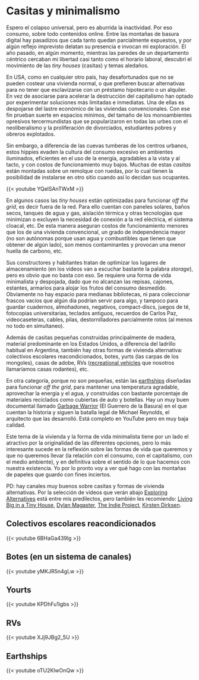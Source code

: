 # Casitas y minimalismo


Espero el colapso universal, pero es aburrida la inactividad. Por eso consumo,
sobre todo contenidos online. Entre las montañas de basura digital hay pasadizos
que cada tanto quedan parcialmente expuestos, y por algún reflejo imprevisto
delatan su presencia e invocan mi exploración. El año pasado, en algún momento,
mientras las paredes de un departamento céntrico cercaban mi libertad casi tanto
como el horario laboral, descubrí el movimiento de las *tiny houses* (casitas) y
temas aledaños.

En USA, como en cualquier otro país, hay desafortunados que no se pueden
costear una vivienda normal, o que prefieren buscar alternativas para no
tener que esclavizarse con un préstamo hipotecario o un alquiler. En vez
de asociarse para acelerar la destrucción del capitalismo han optado por
experimentar soluciones más limitadas e inmediatas. Una de ellas es
despojarse del lastre económico de las viviendas convencionales. Con ese
fin prueban suerte en espacios mínimos, del tamaño de los monoambientes
opresivos tercermundistas que se popularizaron en todas las urbes con el
neoliberalismo y la proliferación de divorciados, estudiantes pobres y
obreros explotados.

Sin embargo, a diferencia de las cuevas tumberas de los centros urbanos,
estos hippies evaden la cultura del consumo excesivo en ambientes
iluminados, eficientes en el uso de la energía, agradables a la vista y
al tacto, y con costos de funcionamiento muy bajos. Muchas de estas
*casitas* están montadas sobre un remolque con ruedas, por lo cual
tienen la posibilidad de instalarse en otro sitio cuando así lo decidan
sus ocupantes.

{{< youtube YQelSAnTWxM >}}

En algunos casos las *tiny houses* están optimizadas para funcionar *off
the grid*, es decir fuera de la red. Para ello cuentan con paneles
solares, baños secos, tanques de agua y gas, aislación térmica y otras
tecnologías que minimizan o excluyen la necesidad de conexión a la red
eléctrica, el sistema cloacal, etc. De esta manera aseguran costos de
funcionamiento menores que los de una vivienda convencional, un grado de
independencia mayor (no son autónomas porque usan agua y combustibles
que tienen que obtener de algún lado), son menos contaminantes y
provocan una menor huella de carbono, etc.

Sus constructores y habitantes tratan de optimizar los lugares de
almacenamiento (en los videos van a escuchar bastante la palabra
*storage*), pero es obvio que no basta con eso. Se requiere una forma de
vida minimalista y despojada, dado que no alcanzan las repisas, cajones,
estantes, armarios para alojar los frutos del consumo desmedido.
Obviamente no hay espacio para medianas bibliotecas, ni para coleccionar
frascos vacíos que algún día podrían servir para algo, y tampoco para
guardar cuadernos, almohadones, negativos, compact-discs, juegos de té,
fotocopias universitarias, teclados antiguos, recuerdos de Carlos Paz,
videocaseteras, cables, pilas, destornilladores parcialmente rotos (al
menos no todo en simultaneo).

Además de casitas pequeñas construidas principalmente de madera,
material predominante en los Estados Unidos, a diferencia del ladrillo
habitual en Argentina, también hay otras formas de vivienda alternativa:
colectivos escolares reacondicionados, botes, yurts (las carpas de los
mongoles), casas de adobe, RVs ([recreational
vehicles](https://en.wikipedia.org/wiki/Recreational_vehicle) que
nosotros llamaríamos casas rodantes), etc.

En otra categoría, porque no son pequeñas, están las
[earthships](#earthships) diseñadas para funcionar *off the grid*, para
mantener una temperatura agradable, aprovechar la energía y el agua, y
construidas con bastante porcentaje de materiales reciclados como
cubiertas de auto y botellas. Hay un muy buen documental llamado
[Garbage Warrior](https://www.filmaffinity.com/ar/film764844.html) (El
Guerrero de la Basura) en el que cuentan la historia y siguen la batalla
legal de Michael Reynolds, el arquitecto que las desarrolló. Está
completo en YouTube pero en muy baja calidad.

Este tema de la vivienda y la forma de vida minimalista tiene por un
lado el atractivo por la originalidad de las diferentes opciones, pero
lo más interesante sucede en la reflexión sobre las formas de vida que
queremos y que no queremos llevar (la relación con el consumo, con el
capitalismo, con el medio ambiente), y en definitiva sobre el sentido de
lo que hacemos con nuestra existencia. Yo por lo pronto voy a ver qué
hago con las montañas de papeles que guardo con fines inciertos.

PD: hay canales muy buenos sobre casitas y formas de vivienda
alternativas. Por la selección de videos que verán abajo [Exploring
Alternatives](https://www.youtube.com/channel/UC8EQAfueDGNeqb1ALm0LjHA)
está entre mis predilectos, pero también les recomiendo: [Living Big in
a Tiny House](https://www.youtube.com/user/livingbigtinyhouse), [Dylan
Magaster](https://www.youtube.com/user/Dylanmagaster), [The Indie
Project](https://www.youtube.com/channel/UCWq4rBWfctWP0duZwofs61w),
[Kirsten Dirksen](https://www.youtube.com/user/kirstendirksen).

## Colectivos escolares reacondicionados

{{< youtube 6BHaGa439lg >}}

## Botes (en un sistema de canales)

{{< youtube yMKJR5n4gLw >}}

## Yourts

{{< youtube KPDhFu1igbs >}}

## RVs

{{< youtube XJj9JBg2_5U >}}

## Earthships

{{< youtube oTU2KlwOnQw >}}

